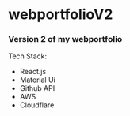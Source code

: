 # webportfolioV2
### Version 2 of my webportfolio

Tech Stack:
- React.js
- Material Ui
- Github API
- AWS
- Cloudflare
